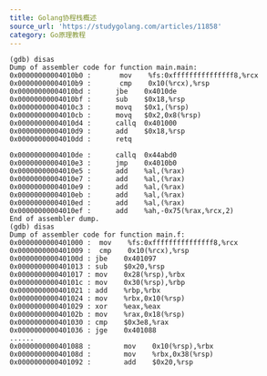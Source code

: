 ```yaml
---
title: Golang协程栈概述
source_url: 'https://studygolang.com/articles/11858'
category: Go原理教程
---
```


<pre><code><span></span>(gdb) disas
Dump of assembler code for function main.main:
0x00000000004010b0 <main.main+0>:       mov    %fs:0xfffffffffffffff8,%rcx
0x00000000004010b9 <main.main+9>:       cmp    0x10(%rcx),%rsp
0x00000000004010bd <main.main+13>:      jbe    0x4010de <main.main+46>
0x00000000004010bf <main.main+15>:      sub    $0x18,%rsp
0x00000000004010c3 <main.main+19>:      movq   $0x1,(%rsp)
0x00000000004010cb <main.main+27>:      movq   $0x2,0x8(%rsp)
0x00000000004010d4 <main.main+36>:      callq  0x401000 <main.f>
0x00000000004010d9 <main.main+41>:      add    $0x18,%rsp
0x00000000004010dd <main.main+45>:      retq

0x00000000004010de <main.main+46>:      callq  0x44abd0 <runtime.morestack_noctxt>
0x00000000004010e3 <main.main+51>:      jmp    0x4010b0 <main.main>
0x00000000004010e5 <main.main+53>:      add    %al,(%rax)
0x00000000004010e7 <main.main+55>:      add    %al,(%rax)
0x00000000004010e9 <main.main+57>:      add    %al,(%rax)
0x00000000004010eb <main.main+59>:      add    %al,(%rax)
0x00000000004010ed <main.main+61>:      add    %al,(%rax)
0x00000000004010ef <main.main+63>:      add    %ah,-0x75(%rax,%rcx,2)
End of assembler dump.
(gdb) disas
Dump of assembler code for function main.f:
0x0000000000401000 <main.f+0>:  mov    %fs:0xfffffffffffffff8,%rcx
0x0000000000401009 <main.f+9>:  cmp    0x10(%rcx),%rsp
0x000000000040100d <main.f+13>: jbe    0x401097 <main.f+151>
0x0000000000401013 <main.f+19>: sub    $0x20,%rsp
0x0000000000401017 <main.f+23>: mov    0x28(%rsp),%rbx
0x000000000040101c <main.f+28>: mov    0x30(%rsp),%rbp
0x0000000000401021 <main.f+33>: add    %rbp,%rbx
0x0000000000401024 <main.f+36>: mov    %rbx,0x10(%rsp)
0x0000000000401029 <main.f+41>: xor    %eax,%eax
0x000000000040102b <main.f+43>: mov    %rax,0x18(%rsp)
0x0000000000401030 <main.f+48>: cmp    $0x3e8,%rax
0x0000000000401036 <main.f+54>: jge    0x401088 <main.f+136>
......
0x0000000000401088 <main.f+136>:        mov    0x10(%rsp),%rbx
0x000000000040108d <main.f+141>:        mov    %rbx,0x38(%rsp)
0x0000000000401092 <main.f+146>:        add    $0x20,%rsp
</code></pre>
